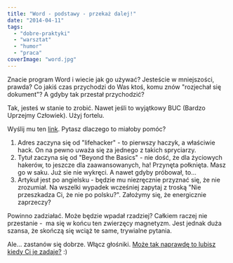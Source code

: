 ```yaml
---
title: "Word - podstawy - przekaż dalej!"
date: "2014-04-11"
tags:
  - "dobre-praktyki"
  - "warsztat"
  - "humor"
  - "praca"
coverImage: "word.jpg"
---
```


Znacie program Word i wiecie jak go używać? Jesteście w mniejszości, prawda? Co
jakiś czas przychodzi do Was ktoś, komu znów "rozjechał się dokument"? A gdyby
tak przestał przychodzić?

Tak, jesteś w stanie to zrobić. Nawet jeśli to wyjątkowy BUC (Bardzo Uprzejmy
Człowiek). Użyj fortelu.

Wyślij mu ten
[link](http://lifehacker.com/beyond-the-basics-six-tips-for-better-formatting-in-mi-1546090595).
Pytasz dlaczego to miałoby pomóc?

1. Adres zaczyna się od "lifehacker" - to pierwszy haczyk, a właściwie hack. On
   na pewno uważa się za jednego z takich spryciarzy.
2. Tytuł zaczyna się od "Beyond the Basics" - nie dość, że dla życiowych
   hakerów, to jeszcze dla zaawansowanych, ha! Przynęta połknięta. Masz go w
   saku. Już sie nie wykręci. A nawet gdyby próbował, to...
3. Artykuł jest po angielsku - będzie mu niezręcznie przyznać się, że nie
   zrozumiał. Na wszelki wypadek wcześniej zapytaj z troską "Nie przeszkadza Ci,
   że nie po polsku?". Założymy się, że energicznie zaprzeczy?

Powinno zadziałać. Może będzie wpadał rzadziej? Całkiem raczej nie przestanie -
 ma się w końcu ten zwierzęcy magnetyzm. Jest jednak duża szansa, że skończą się
wciąż te same, trywialne pytania.

Ale... zastanów się dobrze. Włącz
głośniki. [Może tak naprawdę to lubisz kiedy Ci je zadaje?](http://techwriter.you.are.mighty.aninote.com/)
:)
